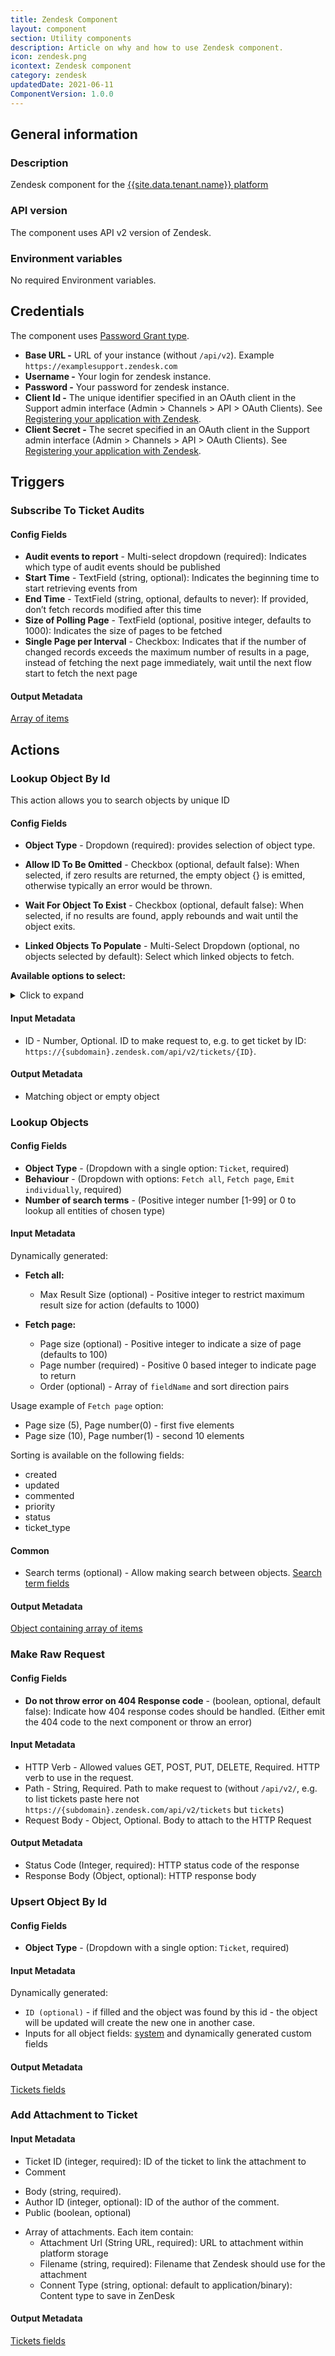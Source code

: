 ```yaml
---
title: Zendesk Component
layout: component
section: Utility components
description: Article on why and how to use Zendesk component.
icon: zendesk.png
icontext: Zendesk component
category: zendesk
updatedDate: 2021-06-11
ComponentVersion: 1.0.0
---
```


## General information

### Description

Zendesk component for the [{{site.data.tenant.name}} platform](http://www.{{site.data.tenant.name}} "{{site.data.tenant.name}} platform")

### API version

The component uses API v2 version of Zendesk.

### Environment variables

No required Environment variables.

## Credentials

The component uses [Password Grant type](https://support.zendesk.com/hc/en-us/articles/203663836#topic_z3q_shl_1l).

* **Base URL -** URL of your instance (without `/api/v2`). Example `https://examplesupport.zendesk.com`
* **Username -** Your login for zendesk instance.
* **Password -** Your password for zendesk instance.
* **Client Id -** The unique identifier specified in an OAuth client in the Support admin interface (Admin > Channels > API > OAuth Clients). See [Registering your application with Zendesk](https://support.zendesk.com/hc/en-us/articles/203663836#topic_s21_lfs_qk).
* **Client Secret -** The secret specified in an OAuth client in the Support admin interface (Admin > Channels > API > OAuth Clients). See [Registering your application with Zendesk](https://support.zendesk.com/hc/en-us/articles/203663836#topic_s21_lfs_qk).

## Triggers

### Subscribe To Ticket Audits

#### Config Fields

 * **Audit events to report** - Multi-select dropdown (required): Indicates which type of audit events should be published
 * **Start Time** - TextField (string, optional): Indicates the beginning time to start retrieving events from
 * **End Time** - TextField (string, optional, defaults to never): If provided, don’t fetch records modified after this time
 * **Size of Polling Page** - TextField (optional, positive integer, defaults to 1000): Indicates the size of pages to be fetched
 * **Single Page per Interval** - Checkbox: Indicates that if the number of changed records exceeds the maximum number of results in a page, instead of fetching the next page immediately, wait until the next flow start to fetch the next page

#### Output Metadata

[Array of items](/lib/schemas/subscribeToTicketAudits.out.json)

## Actions

### Lookup Object By Id

This action allows you to search objects by unique ID

#### Config Fields

* **Object Type** - Dropdown (required): provides selection of object type.

* **Allow ID To Be Omitted** - Checkbox (optional, default false): When selected, if zero results are returned, the empty object {} is emitted, otherwise typically an error would be thrown.

* **Wait For Object To Exist** - Checkbox (optional, default false): When selected, if no results are found, apply rebounds and wait until the object exits.

* **Linked Objects To Populate** - Multi-Select Dropdown (optional, no objects selected by default): Select which linked objects to fetch.

**Available options to select:**
<details closed markdown="block">
<summary>
Click to expand
</summary>
  * "Users"
  * "Groups
  * "Organizations"
  * "Last audits"
  * "Metric sets"
  * "Dates"
  * "Sharing agreements"
  * "Comment count"
  * "Incident counts"
  * "Ticket forms"
  * "Metric events (single ticket)"
  * "Slas (single ticket)"
  * "List of comments"
  </details>

#### Input Metadata

* ID - Number, Optional. ID to make request to, e.g. to get ticket by ID: `https://{subdomain}.zendesk.com/api/v2/tickets/{ID}`.

#### Output Metadata

* Matching object or empty object

### Lookup Objects

#### Config Fields

* **Object Type** - (Dropdown with a single option: `Ticket`, required)
* **Behaviour** - (Dropdown with options: `Fetch all`, `Fetch page`, `Emit individually`, required)
* **Number of search terms** - (Positive integer number [1-99] or 0 to lookup all entities of chosen type)

#### Input Metadata

Dynamically generated:

* **Fetch all:**

  * Max Result Size (optional) - Positive integer to restrict maximum result size for action (defaults to 1000)

* **Fetch page:**
  * Page size (optional) - Positive integer to indicate a size of page (defaults to 100)
  * Page number (required) - Positive 0 based integer to indicate page to return
  * Order (optional) - Array of `fieldName` and sort direction pairs

Usage example of `Fetch page` option:

* Page size (5), Page number(0) - first five elements
* Page size (10), Page number(1) - second 10 elements

Sorting is available on the following fields:
 * created
 * updated
 * commented
 * priority
 * status
 * ticket_type

#### Common

* Search terms (optional) - Allow making search between objects. [Search term fields](/lib/actions/utils/lookupObjects/searchTerm.js)

#### Output Metadata
[Object containing array of items](/lib/schemas/ticketMetadata.out.json)

### Make Raw Request

#### Config Fields

* **Do not throw error on 404 Response code** - (boolean, optional, default false): Indicate how 404 response codes should be handled. (Either emit the 404 code to the next component or throw an error)

#### Input Metadata

* HTTP Verb - Allowed values GET, POST, PUT, DELETE, Required. HTTP verb to use in the request.
* Path - String, Required. Path to make request to (without `/api/v2/`, e.g. to list tickets paste here not `https://{subdomain}.zendesk.com/api/v2/tickets` but `tickets`)
* Request Body - Object, Optional. Body to attach to the HTTP Request

#### Output Metadata

* Status Code (Integer, required): HTTP status code of the response
* Response Body (Object, optional): HTTP response body

### Upsert Object By Id

#### Config Fields

* **Object Type** - (Dropdown with a single option: `Ticket`, required)

#### Input Metadata

Dynamically generated:

* `ID (optional)` - if filled and the object was found by this id - the object will be updated will create the new one in another case.
* Inputs for all object fields: [system](/lib/schemas/ticketMetadata.in.json) and dynamically generated custom fields

#### Output Metadata

[Tickets fields](/lib/schemas/ticketMetadata.out.json)

### Add Attachment to Ticket

#### Input Metadata

* Ticket ID (integer, required): ID of the ticket to link the attachment to
* Comment
 - Body (string, required).
 - Author ID (integer, optional): ID of the author of the comment.
 - Public (boolean, optional)
* Array of attachments. Each item contain:
  - Attachment Url (String URL, required): URL to attachment within platform storage
  - Filename (string, required): Filename that Zendesk should use for the attachment
  - Connent Type (string, optional: default to application/binary): Content type to save in ZenDesk

#### Output Metadata

[Tickets fields](/lib/schemas/ticketMetadata.out.json)
